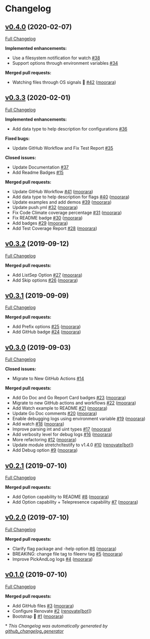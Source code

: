 # Changelog

## [v0.4.0](https://github.com/moorara/konfig/tree/v0.4.0) (2020-02-07)

[Full Changelog](https://github.com/moorara/konfig/compare/v0.3.3...v0.4.0)

**Implemented enhancements:**

- Use a filesystem notification for watch [\#38](https://github.com/moorara/konfig/issues/38)
- Support options through environment variables [\#34](https://github.com/moorara/konfig/issues/34)

**Merged pull requests:**

- Watching files through OS signals 🎉 [\#42](https://github.com/moorara/konfig/pull/42) ([moorara](https://github.com/moorara))

## [v0.3.3](https://github.com/moorara/konfig/tree/v0.3.3) (2020-02-01)

[Full Changelog](https://github.com/moorara/konfig/compare/v0.3.2...v0.3.3)

**Implemented enhancements:**

- Add data type to help description for configurations [\#36](https://github.com/moorara/konfig/issues/36)

**Fixed bugs:**

- Update GitHub Workflow and Fix Test Report [\#35](https://github.com/moorara/konfig/issues/35)

**Closed issues:**

- Update Documentation [\#37](https://github.com/moorara/konfig/issues/37)
- Add Readme Badges [\#15](https://github.com/moorara/konfig/issues/15)

**Merged pull requests:**

- Update GitHub Workflow [\#41](https://github.com/moorara/konfig/pull/41) ([moorara](https://github.com/moorara))
- Add data type to help description for flags [\#40](https://github.com/moorara/konfig/pull/40) ([moorara](https://github.com/moorara))
- Update examples and add demos [\#39](https://github.com/moorara/konfig/pull/39) ([moorara](https://github.com/moorara))
- Update push.yml [\#32](https://github.com/moorara/konfig/pull/32) ([moorara](https://github.com/moorara))
- Fix Code Climate coverage percentage [\#31](https://github.com/moorara/konfig/pull/31) ([moorara](https://github.com/moorara))
- Fix README badge [\#30](https://github.com/moorara/konfig/pull/30) ([moorara](https://github.com/moorara))
- Add badges [\#29](https://github.com/moorara/konfig/pull/29) ([moorara](https://github.com/moorara))
- Add Test Coverage Report [\#28](https://github.com/moorara/konfig/pull/28) ([moorara](https://github.com/moorara))

## [v0.3.2](https://github.com/moorara/konfig/tree/v0.3.2) (2019-09-12)

[Full Changelog](https://github.com/moorara/konfig/compare/v0.3.1...v0.3.2)

**Merged pull requests:**

- Add ListSep Option [\#27](https://github.com/moorara/konfig/pull/27) ([moorara](https://github.com/moorara))
- Add Skip options [\#26](https://github.com/moorara/konfig/pull/26) ([moorara](https://github.com/moorara))

## [v0.3.1](https://github.com/moorara/konfig/tree/v0.3.1) (2019-09-09)

[Full Changelog](https://github.com/moorara/konfig/compare/v0.3.0...v0.3.1)

**Merged pull requests:**

- Add Prefix options [\#25](https://github.com/moorara/konfig/pull/25) ([moorara](https://github.com/moorara))
- Add GitHub badge [\#24](https://github.com/moorara/konfig/pull/24) ([moorara](https://github.com/moorara))

## [v0.3.0](https://github.com/moorara/konfig/tree/v0.3.0) (2019-09-03)

[Full Changelog](https://github.com/moorara/konfig/compare/v0.2.1...v0.3.0)

**Closed issues:**

- Migrate to New GitHub Actions [\#14](https://github.com/moorara/konfig/issues/14)

**Merged pull requests:**

- Add Go Doc and Go Report Card badges [\#23](https://github.com/moorara/konfig/pull/23) ([moorara](https://github.com/moorara))
- Migrate to new GitHub actions and workflows [\#22](https://github.com/moorara/konfig/pull/22) ([moorara](https://github.com/moorara))
- Add Watch example to README [\#21](https://github.com/moorara/konfig/pull/21) ([moorara](https://github.com/moorara))
- Update Go Doc comments [\#20](https://github.com/moorara/konfig/pull/20) ([moorara](https://github.com/moorara))
- Enable debugging logs using environment variable [\#19](https://github.com/moorara/konfig/pull/19) ([moorara](https://github.com/moorara))
- Add watch [\#18](https://github.com/moorara/konfig/pull/18) ([moorara](https://github.com/moorara))
- Improve parsing int and uint types [\#17](https://github.com/moorara/konfig/pull/17) ([moorara](https://github.com/moorara))
- Add verbosity level for debug logs [\#16](https://github.com/moorara/konfig/pull/16) ([moorara](https://github.com/moorara))
- More refactoring [\#12](https://github.com/moorara/konfig/pull/12) ([moorara](https://github.com/moorara))
- Update module stretchr/testify to v1.4.0 [\#10](https://github.com/moorara/konfig/pull/10) ([renovate[bot]](https://github.com/apps/renovate))
- Add Debug option [\#9](https://github.com/moorara/konfig/pull/9) ([moorara](https://github.com/moorara))

## [v0.2.1](https://github.com/moorara/konfig/tree/v0.2.1) (2019-07-10)

[Full Changelog](https://github.com/moorara/konfig/compare/v0.2.0...v0.2.1)

**Merged pull requests:**

- Add Option capability to README [\#8](https://github.com/moorara/konfig/pull/8) ([moorara](https://github.com/moorara))
- Add Option capability + Telepresence capability [\#7](https://github.com/moorara/konfig/pull/7) ([moorara](https://github.com/moorara))

## [v0.2.0](https://github.com/moorara/konfig/tree/v0.2.0) (2019-07-10)

[Full Changelog](https://github.com/moorara/konfig/compare/v0.1.0...v0.2.0)

**Merged pull requests:**

- Clarify flag package and -help option [\#6](https://github.com/moorara/konfig/pull/6) ([moorara](https://github.com/moorara))
- BREAKING: change file tag to fileenv tag [\#5](https://github.com/moorara/konfig/pull/5) ([moorara](https://github.com/moorara))
- Improve PickAndLog logs [\#4](https://github.com/moorara/konfig/pull/4) ([moorara](https://github.com/moorara))

## [v0.1.0](https://github.com/moorara/konfig/tree/v0.1.0) (2019-07-10)

[Full Changelog](https://github.com/moorara/konfig/compare/b431dbb676c8db79ee382fac16d3f40536ad572d...v0.1.0)

**Merged pull requests:**

- Add GitHub files [\#3](https://github.com/moorara/konfig/pull/3) ([moorara](https://github.com/moorara))
- Configure Renovate [\#2](https://github.com/moorara/konfig/pull/2) ([renovate[bot]](https://github.com/apps/renovate))
- Bootstrap 🚀 [\#1](https://github.com/moorara/konfig/pull/1) ([moorara](https://github.com/moorara))



\* *This Changelog was automatically generated by [github_changelog_generator](https://github.com/github-changelog-generator/github-changelog-generator)*
